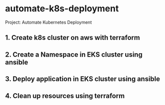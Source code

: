 # automate-k8s-deployment
Project: Automate Kubernetes Deployment

## 1. Create k8s cluster on aws with terraform

## 2. Create a Namespace in EKS cluster using ansible

## 3. Deploy application in EKS cluster using ansible

## 4. Clean up resources using terraform

